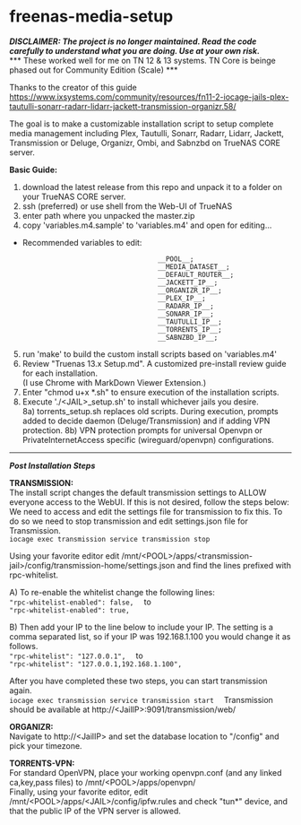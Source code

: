 # freenas-media-setup

***DISCLAIMER: The project is no longer maintained. Read the code carefully to understand what you are doing.  Use at your own risk.***  
*** These worked well for me on TN 12 & 13 systems.  TN Core is beinge phased out for Community Edition (Scale) ***

Thanks to the creator of this guide https://www.ixsystems.com/community/resources/fn11-2-iocage-jails-plex-tautulli-sonarr-radarr-lidarr-jackett-transmission-organizr.58/  

The goal is to make a customizable installation script to setup complete media management including Plex, Tautulli, Sonarr, Radarr, Lidarr, Jackett, Transmission or Deluge, Organizr, Ombi, and Sabnzbd on TrueNAS CORE server.  



**Basic Guide:**  
1) download the latest release from this repo and unpack it to a folder on your TrueNAS CORE server.  
2) ssh (preferred) or use shell from the Web-UI of TrueNAS  
3) enter path where you unpacked the master.zip  
4) copy 'variables.m4.sample' to 'variables.m4' and open for editing...  
* Recommended variables to edit:
```
                                     __POOL__;
                                     __MEDIA_DATASET__;
                                     __DEFAULT_ROUTER__;
                                     __JACKETT_IP__;
                                     __ORGANIZR_IP__;
                                     __PLEX_IP__;
                                     __RADARR_IP__;
                                     __SONARR_IP__;
                                     __TAUTULLI_IP__;
                                     __TORRENTS_IP__;
                                     __SABNZBD_IP__;
```

5) run 'make' to build the custom install scripts based on 'variables.m4'  
6) Review "Truenas 13.x Setup.md".  A customized pre-install review guide for each installation.  
   (I use Chrome with MarkDown Viewer Extension.)  
7) Enter "chmod u+x *.sh" to ensure execution of the installation scripts.  
8) Execute './\<JAIL\>_setup.sh' to install whichever jails you desire.   
8a) torrents_setup.sh replaces old scripts.  During execution, prompts added to decide daemon (Deluge/Transmission) and if adding VPN protection.
8b) VPN protection prompts for universal Openvpn or PrivateInternetAccess specific (wireguard/openvpn) configurations.

------  
***Post Installation Steps***  

**TRANSMISSION:**  
The install script changes the default transmission settings to ALLOW everyone access to the WebUI. If this is not desired, follow the steps below:  
We need to access and edit the settings file for transmission to fix this.  To do so we need to stop transmission and edit settings.json file for Transmission.  
```iocage exec transmission service transmission stop```  

Using your favorite editor edit /mnt/\<POOL\>/apps/\<transmission-jail\>/config/transmission-home/settings.json and find the lines prefixed with rpc-whitelist.  

A) To re-enable the whitelist change the following lines:  
``
"rpc-whitelist-enabled": false,  
``
to  
``
"rpc-whitelist-enabled": true,  
``

B) Then add your IP to the line below to include your IP. The setting is a comma separated list, so if your IP was 192.168.1.100 you would change it as follows.  
``
"rpc-whitelist": "127.0.0.1",  
``
to  
``
"rpc-whitelist": "127.0.0.1,192.168.1.100",  
``

After you have completed these two steps, you can start transmission again.  
``
iocage exec transmission service transmission start  
``
Transmission should be available at http://\<JailIP\>:9091/transmission/web/  
   
**ORGANIZR:**  
Navigate to http://\<JailIP\> and set the database location to "/config" and pick your timezone.  

**TORRENTS-VPN:**  
For standard OpenVPN, place your working openvpn.conf (and any linked ca,key,pass files) to /mnt/\<POOL\>/apps/openvpn/  
Finally, using your favorite editor, edit /mnt/\<POOL\>/apps/\<JAIL\>/config/ipfw.rules and check "tun*" device, and that the public IP of the VPN server is allowed.
